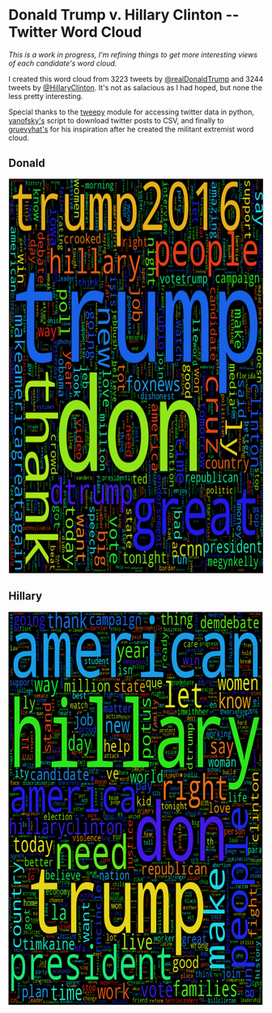 # Donald Trump v. Hillary Clinton -- Twitter Word Cloud #
*This is a work in progress, I'm refining things to get more interesting views of each candidate's word cloud.*

I created this word cloud from 3223 tweets by <a href="https://twitter.com/realDonaldTrump" target="_blank">@realDonaldTrump</a> and 3244 tweets by <a href="https://twitter.com/HillaryClinton" target="_blank">@HillaryClinton</a>. It's not as salacious as I had hoped, but none the less pretty interesting.

Special thanks to the <a href="https://github.com/tweepy/tweepy" target="_blank">tweepy</a> module for accessing twitter data in python, <a href="https://gist.github.com/yanofsky/5436496" target="_blank">yanofsky's</a> script to download twitter posts to CSV, and finally to <a href="https://www.kaggle.com/gruevyhat/d/kzaman/how-isis-uses-twitter/militant-extremist-wordcloud" target="_blank">gruevyhat's</a> for his inspiration after he created the militant extremist word cloud.

## Donald ##

<img src="./trump.png" width="778" height="779">

## Hillary ##

<img src="./clinton.png" width="779" height="778">